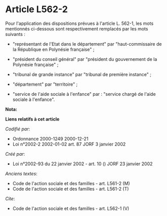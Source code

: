 # Article L562-2

Pour l'application des dispositions prévues à l'article L. 562-1, les mots mentionnés ci-dessous sont respectivement
remplacés par les mots suivants :

- "représentant de l'Etat dans le département" par "haut-commissaire de la République en Polynésie française" ;

- "président du conseil général" par "président du gouvernement de la Polynésie française" ;

- "tribunal de grande instance" par "tribunal de première instance" ;

- "département" par "territoire" ;

- "service de l'aide sociale à l'enfance" par : "service chargé de l'aide sociale à l'enfance".

**Nota:**



**Liens relatifs à cet article**

_Codifié par_:

  - Ordonnance 2000-1249 2000-12-21
  - Loi n°2002-2 2002-01-02 art. 87 JORF 3 janvier 2002

_Créé par_:

  - Loi n°2002-93 du 22 janvier 2002 - art. 10 () JORF 23 janvier 2002

_Anciens textes_:

  - Code de l'action sociale et des familles - art. L561-2 (M)
  - Code de l'action sociale et des familles - art. L561-2 (T)

_Cite_:

  - Code de l'action sociale et des familles - art. L562-1 (V)
